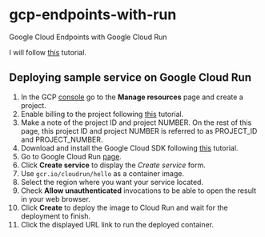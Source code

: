 # gcp-endpoints-with-run
Google Cloud Endpoints with Google Cloud Run

I will follow [this](https://cloud.google.com/endpoints/docs/openapi/get-started-cloud-run) tutorial.

## Deploying sample service on Google Cloud Run

1. In the GCP [console](https://console.cloud.google.com/) go to the **Manage resources** page and create a project.
2. Enable billing to the project following [this](https://cloud.google.com/billing/docs/how-to/modify-project) tutorial.
3. Make a note of the project ID and project NUMBER. On the rest of this page, this project ID and project NUMBER is referred to as PROJECT_ID and PROJECT_NUMBER.
4. Download and install the Google Cloud SDK following [this](https://cloud.google.com/sdk/docs/quickstarts) tutorial.
5. Go to Google Cloud Run [page](https://console.cloud.google.com/run?enableapi=true).
6. Click **Create service** to display the _Create service_ form.
7. Use `gcr.io/cloudrun/hello` as a container image.
8. Select the region where you want your service located.
9. Check **Allow unauthenticated** invocations to be able to open the result in your web browser.
10. Click **Create** to deploy the image to Cloud Run and wait for the deployment to finish.
11. Click the displayed URL link to run the deployed container.

